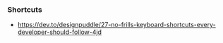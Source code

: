 ### Shortcuts 
- https://dev.to/designpuddle/27-no-frills-keyboard-shortcuts-every-developer-should-follow-4jd
